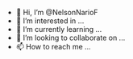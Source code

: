 - 👋 Hi, I’m @NelsonNarioF
- 👀 I’m interested in ...
- 🌱 I’m currently learning ...
- 💞️ I’m looking to collaborate on ...
- 📫 How to reach me ...

<!---
NelsonNarioF/NelsonNarioF is a ✨ special ✨ repository because its `README.md` (this file) appears on your GitHub profile.
You can click the Preview link to take a look at your changes.
--->
